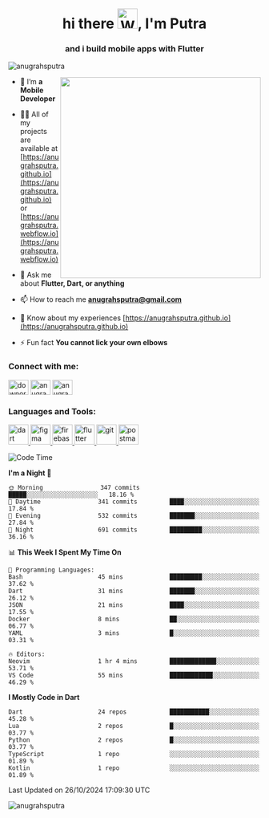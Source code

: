 

<h1 align="center">hi there <img src="https://raw.githubusercontent.com/Tarikul-Islam-Anik/Animated-Fluent-Emojis/master/Emojis/Hand%20gestures/Waving%20Hand.png" alt="Waving Hand" width="40" height="40" />, I'm Putra</h1>
<h3 align="center">and i build mobile apps with Flutter</h3>

<p align="left"> <img src="https://komarev.com/ghpvc/?username=anugrahsputra&label=Profile%20views&color=0e75b6&style=plastic" alt="anugrahsputra" /> </p>
<img align="right" width="400" src="https://user-images.githubusercontent.com/74038190/240815616-7b282ec6-fcc3-4600-90a7-2c3140549f58.gif"/>


- 🔭 I’m **a Mobile Developer**

- 👨‍💻 All of my projects are available at [https://anugrahsputra.github.io](https://anugrahsputra.github.io) or [https://anugrahsputra.webflow.io](https://anugrahsputra.webflow.io)

- 💬 Ask me about **Flutter, Dart, or anything**

- 📫 How to reach me **anugrahsputra@gmail.com**

- 📄 Know about my experiences [https://anugrahsputra.github.io](https://anugrahsputra.github.io)

- ⚡ Fun fact **You cannot lick your own elbows**

<h3 align="left">Connect with me:</h3>
<p align="left">
<a href="https://twitter.com/downormal" target="blank"><img align="center" src="https://raw.githubusercontent.com/rahuldkjain/github-profile-readme-generator/master/src/images/icons/Social/twitter.svg" alt="downormal" height="30" width="40" /></a>
<a href="https://linkedin.com/in/anugrahsputra" target="blank"><img align="center" src="https://raw.githubusercontent.com/rahuldkjain/github-profile-readme-generator/master/src/images/icons/Social/linked-in-alt.svg" alt="anugrahsputra" height="30" width="40" /></a>
<a href="https://www.leetcode.com/anugrahsputra" target="blank"><img align="center" src="https://raw.githubusercontent.com/rahuldkjain/github-profile-readme-generator/master/src/images/icons/Social/leet-code.svg" alt="anugrahsputra" height="30" width="40" /></a>
</p>

<h3 align="left">Languages and Tools:</h3>
<p align="left"> <a href="https://dart.dev" target="_blank" rel="noreferrer"> <img src="https://www.vectorlogo.zone/logos/dartlang/dartlang-icon.svg" alt="dart" width="40" height="40"/> </a> <a href="https://www.figma.com/" target="_blank" rel="noreferrer"> <img src="https://www.vectorlogo.zone/logos/figma/figma-icon.svg" alt="figma" width="40" height="40"/> </a> <a href="https://firebase.google.com/" target="_blank" rel="noreferrer"> <img src="https://www.vectorlogo.zone/logos/firebase/firebase-icon.svg" alt="firebase" width="40" height="40"/> </a> <a href="https://flutter.dev" target="_blank" rel="noreferrer"> <img src="https://www.vectorlogo.zone/logos/flutterio/flutterio-icon.svg" alt="flutter" width="40" height="40"/> </a> <a href="https://git-scm.com/" target="_blank" rel="noreferrer"> <img src="https://www.vectorlogo.zone/logos/git-scm/git-scm-icon.svg" alt="git" width="40" height="40"/> </a> <a href="https://postman.com" target="_blank" rel="noreferrer"> <img src="https://www.vectorlogo.zone/logos/getpostman/getpostman-icon.svg" alt="postman" width="40" height="40"/> </a> </p>


<!--START_SECTION:waka-->
![Code Time](http://img.shields.io/badge/Code%20Time-981%20hrs%2013%20mins-blue)

**I'm a Night 🦉** 

```text
🌞 Morning                347 commits         █████░░░░░░░░░░░░░░░░░░░░   18.16 % 
🌆 Daytime                341 commits         ████░░░░░░░░░░░░░░░░░░░░░   17.84 % 
🌃 Evening                532 commits         ███████░░░░░░░░░░░░░░░░░░   27.84 % 
🌙 Night                  691 commits         █████████░░░░░░░░░░░░░░░░   36.16 % 
```


📊 **This Week I Spent My Time On** 

```text
💬 Programming Languages: 
Bash                     45 mins             █████████░░░░░░░░░░░░░░░░   37.62 % 
Dart                     31 mins             ███████░░░░░░░░░░░░░░░░░░   26.12 % 
JSON                     21 mins             ████░░░░░░░░░░░░░░░░░░░░░   17.55 % 
Docker                   8 mins              ██░░░░░░░░░░░░░░░░░░░░░░░   06.77 % 
YAML                     3 mins              █░░░░░░░░░░░░░░░░░░░░░░░░   03.31 % 

🔥 Editors: 
Neovim                   1 hr 4 mins         █████████████░░░░░░░░░░░░   53.71 % 
VS Code                  55 mins             ████████████░░░░░░░░░░░░░   46.29 % 
```

**I Mostly Code in Dart** 

```text
Dart                     24 repos            ███████████░░░░░░░░░░░░░░   45.28 % 
Lua                      2 repos             █░░░░░░░░░░░░░░░░░░░░░░░░   03.77 % 
Python                   2 repos             █░░░░░░░░░░░░░░░░░░░░░░░░   03.77 % 
TypeScript               1 repo              ░░░░░░░░░░░░░░░░░░░░░░░░░   01.89 % 
Kotlin                   1 repo              ░░░░░░░░░░░░░░░░░░░░░░░░░   01.89 % 
```




 Last Updated on 26/10/2024 17:09:30 UTC
<!--END_SECTION:waka-->

<img align="center" src="https://user-images.githubusercontent.com/74038190/212744287-14f66c13-5458-40dc-9244-8ff533fc8f4a.gif" alt="anugrahsputra" />
